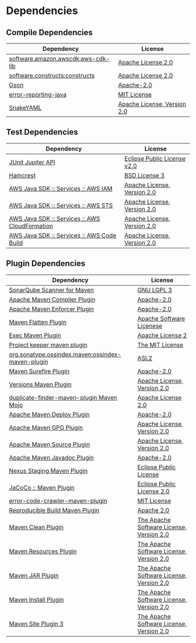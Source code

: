 <!-- @formatter:off -->
# Dependencies

## Compile Dependencies

| Dependency                              | License                          |
| --------------------------------------- | -------------------------------- |
| [software.amazon.awscdk:aws-cdk-lib][0] | [Apache License 2.0][1]          |
| [software.constructs:constructs][2]     | [Apache License 2.0][1]          |
| [Gson][3]                               | [Apache-2.0][4]                  |
| [error-reporting-java][5]               | [MIT License][6]                 |
| [SnakeYAML][7]                          | [Apache License, Version 2.0][8] |

## Test Dependencies

| Dependency                                           | License                           |
| ---------------------------------------------------- | --------------------------------- |
| [JUnit Jupiter API][9]                               | [Eclipse Public License v2.0][10] |
| [Hamcrest][11]                                       | [BSD License 3][12]               |
| [AWS Java SDK :: Services :: AWS IAM][13]            | [Apache License, Version 2.0][14] |
| [AWS Java SDK :: Services :: AWS STS][13]            | [Apache License, Version 2.0][14] |
| [AWS Java SDK :: Services :: AWS CloudFormation][13] | [Apache License, Version 2.0][14] |
| [AWS Java SDK :: Services :: AWS Code Build][13]     | [Apache License, Version 2.0][14] |

## Plugin Dependencies

| Dependency                                              | License                                       |
| ------------------------------------------------------- | --------------------------------------------- |
| [SonarQube Scanner for Maven][15]                       | [GNU LGPL 3][16]                              |
| [Apache Maven Compiler Plugin][17]                      | [Apache-2.0][4]                               |
| [Apache Maven Enforcer Plugin][18]                      | [Apache-2.0][4]                               |
| [Maven Flatten Plugin][19]                              | [Apache Software Licenese][4]                 |
| [Exec Maven Plugin][20]                                 | [Apache License 2][4]                         |
| [Project keeper maven plugin][21]                       | [The MIT License][22]                         |
| [org.sonatype.ossindex.maven:ossindex-maven-plugin][23] | [ASL2][8]                                     |
| [Maven Surefire Plugin][24]                             | [Apache-2.0][4]                               |
| [Versions Maven Plugin][25]                             | [Apache License, Version 2.0][4]              |
| [duplicate-finder-maven-plugin Maven Mojo][26]          | [Apache License 2.0][27]                      |
| [Apache Maven Deploy Plugin][28]                        | [Apache-2.0][4]                               |
| [Apache Maven GPG Plugin][29]                           | [Apache License, Version 2.0][4]              |
| [Apache Maven Source Plugin][30]                        | [Apache License, Version 2.0][4]              |
| [Apache Maven Javadoc Plugin][31]                       | [Apache-2.0][4]                               |
| [Nexus Staging Maven Plugin][32]                        | [Eclipse Public License][33]                  |
| [JaCoCo :: Maven Plugin][34]                            | [Eclipse Public License 2.0][35]              |
| [error-code-crawler-maven-plugin][36]                   | [MIT License][37]                             |
| [Reproducible Build Maven Plugin][38]                   | [Apache 2.0][8]                               |
| [Maven Clean Plugin][39]                                | [The Apache Software License, Version 2.0][8] |
| [Maven Resources Plugin][40]                            | [The Apache Software License, Version 2.0][8] |
| [Maven JAR Plugin][41]                                  | [The Apache Software License, Version 2.0][8] |
| [Maven Install Plugin][42]                              | [The Apache Software License, Version 2.0][8] |
| [Maven Site Plugin 3][43]                               | [The Apache Software License, Version 2.0][8] |

[0]: https://github.com/aws/aws-cdk
[1]: https://www.apache.org/licenses/LICENSE-2.0
[2]: https://github.com/aws/constructs
[3]: https://github.com/google/gson
[4]: https://www.apache.org/licenses/LICENSE-2.0.txt
[5]: https://github.com/exasol/error-reporting-java/
[6]: https://github.com/exasol/error-reporting-java/blob/main/LICENSE
[7]: https://bitbucket.org/snakeyaml/snakeyaml
[8]: http://www.apache.org/licenses/LICENSE-2.0.txt
[9]: https://junit.org/junit5/
[10]: https://www.eclipse.org/legal/epl-v20.html
[11]: http://hamcrest.org/JavaHamcrest/
[12]: http://opensource.org/licenses/BSD-3-Clause
[13]: https://aws.amazon.com/sdkforjava
[14]: https://aws.amazon.com/apache2.0
[15]: http://sonarsource.github.io/sonar-scanner-maven/
[16]: http://www.gnu.org/licenses/lgpl.txt
[17]: https://maven.apache.org/plugins/maven-compiler-plugin/
[18]: https://maven.apache.org/enforcer/maven-enforcer-plugin/
[19]: https://www.mojohaus.org/flatten-maven-plugin/
[20]: https://www.mojohaus.org/exec-maven-plugin
[21]: https://github.com/exasol/project-keeper/
[22]: https://github.com/exasol/project-keeper/blob/main/LICENSE
[23]: https://sonatype.github.io/ossindex-maven/maven-plugin/
[24]: https://maven.apache.org/surefire/maven-surefire-plugin/
[25]: https://www.mojohaus.org/versions/versions-maven-plugin/
[26]: https://github.com/basepom/duplicate-finder-maven-plugin
[27]: http://www.apache.org/licenses/LICENSE-2.0.html
[28]: https://maven.apache.org/plugins/maven-deploy-plugin/
[29]: https://maven.apache.org/plugins/maven-gpg-plugin/
[30]: https://maven.apache.org/plugins/maven-source-plugin/
[31]: https://maven.apache.org/plugins/maven-javadoc-plugin/
[32]: http://www.sonatype.com/public-parent/nexus-maven-plugins/nexus-staging/nexus-staging-maven-plugin/
[33]: http://www.eclipse.org/legal/epl-v10.html
[34]: https://www.jacoco.org/jacoco/trunk/doc/maven.html
[35]: https://www.eclipse.org/legal/epl-2.0/
[36]: https://github.com/exasol/error-code-crawler-maven-plugin/
[37]: https://github.com/exasol/error-code-crawler-maven-plugin/blob/main/LICENSE
[38]: http://zlika.github.io/reproducible-build-maven-plugin
[39]: http://maven.apache.org/plugins/maven-clean-plugin/
[40]: http://maven.apache.org/plugins/maven-resources-plugin/
[41]: http://maven.apache.org/plugins/maven-jar-plugin/
[42]: http://maven.apache.org/plugins/maven-install-plugin/
[43]: http://maven.apache.org/plugins/maven-site-plugin/
